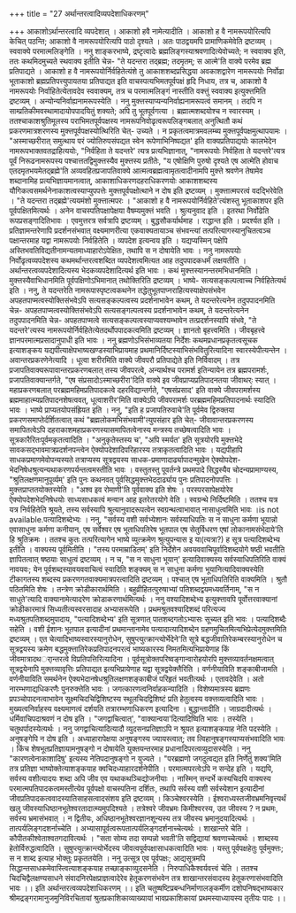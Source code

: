+++
title = "27 अर्थान्तरत्वादिव्यपदेशाधिकरणम्"

+++
आकाशोऽर्थान्तरत्वादि व्यपदेशात् । आकाशो हवै नामेत्यादीति । आकाशो ह वै नामरूपयोरित्यपि केचित् पठन्ति; आकाशो वै नामरूपयोरित्यपि पाठो दृश्यते । अतः पाठद्वयमपि प्रामाणिकमेवेति द्रष्टव्यम् । स्ववाक्ये परमात्मलिङ्गेति । ननु शाङ्करभाष्ये, द्रष्टृत्वादेः ब्रह्मलिङ्गस्याश्रवणादित्येवोच्यते; न स्ववाक्य इति, ततः कथमिदमुच्यते स्थवाक्य इतीति चेन्न- "ते यदन्तरा तद्ब्रह्म; तदमृतम्; स आत्मे'ति वाक्ये परमेव ब्रह्म प्रतिपाद्यते । आकाशो ह वै नामरूपयोर्निर्वहितेत्यंशे तु आकाशशब्दप्रसिद्धया अवकाशद्वारेण नामरूपयोः निर्वोढा भूताकाशो ब्रह्मप्रतिपत्त्युपायतया प्रतिपाद्यत इति वाचस्पत्यभिमतपूर्वपक्षं हृदि निधाय, तत्र च, आकाशो वै नामरूपयोः निर्वाहितेत्येतावदेव स्ववाक्यम्, तत्र च परमात्मलिङ्गं नास्तीति वक्त्तुं स्ववाक्य इत्युक्त्तमिति द्रष्टव्यम् । अन्योन्यनिर्वाह्यनामरूपस्येति । ननु मुक्त्तस्याप्यन्यनिर्वाह्यनामरूपत्वं समानम् । तदपि न साम्प्रतिकीमवस्थामादायोपपादयितुं शक्यते; अपि तु भूतपूर्वगत्या । ब्रह्मात्मशब्दयोश्च न स्वारस्यम् । ततश्चाकाशश्रुतिमूलस्य पराभिमतपूर्वपक्षस्य नामरूपनिवोढृत्वरूपलिङ्गबलात् अनुत्थितौ कथं प्रकरणमात्रशरणस्य मुक्त्तपूर्वपक्षस्योत्थिरिति चेत्- उच्यते । न प्रकृतत्वमात्रमवलम्ब्य मुक्त्तपूर्वपक्षमुत्थापयामः । "अस्माच्छरीरात् समुत्थाय परं ज्योतिरुपसंपद्यत स्वेन रूपेणाभिनिष्पद्यत' इति वाक्यप्रतिपाद्ययोः कालभेदेन नामरूपभाक्तवतद्राहित्ययोः, "निर्वहिता ते यदन्तरे' त्यत्र प्रत्यभिज्ञानात्, "नामरूपयोः निर्वहिता ते यदन्तरे'त्यत्र पूर्वं निरूढनामरूपस्य पश्चात्ततद्विमुक्त्तस्यैव मुक्त्तस्य प्रतीतेः, "य एषोक्षिणि पुरुषो दृश्यते एष आत्मेति होवाच एतदमृतभयमेतद्ब्रह्मे'ति अव्यवहितप्रजापतिवाक्ये आत्मत्वब्रह्मत्वामृतत्वादीनामपि मुक्त्ते श्रवणेन तेषामेव शब्दानामिह प्रत्यभिज्ञायमानत्वात्, आकाशाधिकरणदहराधिकरणयोः आकाशशब्दस्य यौगिकत्वसमर्थनेनाकाशत्वस्याप्युपपत्तेः मुक्त्तपूर्वपक्षोत्थाने न दोष इति द्रष्टव्यम् । मुक्त्तात्मपरत्वं वदद्भिरेवेति । "ते यदन्तरा तद्ब्रह्मे'त्ययमंशो मुक्त्तात्मपरः । "आकाशो ह वै नामरूपयोर्निर्वहिते'त्यंशस्तु भूताकाशपर इति पूर्वपक्षितमित्यर्थः । अनेन वाचस्पतिपक्षापेक्षया वैषम्यमुक्त्तं भवति । श्रुत्यनुवाद इति । इतरथा निर्वोढेति रूपप्रसङ्गादितिभावः । एवमुत्तरत्र सर्वत्रापि द्रष्टव्यम् । बुद्धसौकर्यार्थमाह । राद्धान्त इति । प्रदर्श्यत इति । प्रतिज्ञामन्तरेणापि प्रदर्शनसंभवात् वक्ष्यमाणरीत्या एकवाक्यतायाञ्च संभवन्त्यां तत्परित्यागस्यानुचितत्वञ्च पक्षान्तरमाह यद्वा नामरूपयोः निर्वहितेति । व्यपदेश इत्यन्वय इति । यद्यप्यस्मिन् पक्षेपि अस्तिभवतिविद्यतीनामन्यतमाध्याहारोऽपेक्षितः, तथापि स न दोषायेति भावः । ननु नामरूपयोः निर्वोढृत्वव्यपदेशस्य कथमर्थान्तरत्वशब्दित व्यपदेशत्वमित्यत आह तदुपपादकधर्मं लक्षयतीति । अर्थान्तरत्वव्यपदेशादित्यस्य भेदकव्यपदेशादित्यर्थ इति भावः । कथं मुक्त्तस्यानन्तरमभिधानमिति । मुक्त्तस्यैवाभिधानमिति पूर्वपक्षिणोऽभिमानात् तथोक्तिरिति द्रष्टव्यम् । भाष्ये- सत्यसङ्कल्पत्वाच्च निर्वहितेत्यर्थ इति । ननु, ते यदन्तरेति नामरूपास्पृष्टत्वकथनेन तद्धेतुभूतपाप्नराहित्यस्याक्षेपसंभवेन अपहतपाप्मत्वस्योक्तिसंभवेऽपि सत्यसङ्कल्पत्वस्य प्रदर्शनाभावेन कथम्, ते यदन्तरेत्यनेन तदुपपादनमिति चेन्न- अपहतपाप्मत्वस्योक्तिसंभवेऽपि सत्यसङ्गल्पत्वस्य प्रदर्शनाभावेन कथम्, ते यदन्तरेत्यनेन तदुपपादनमिति चेन्न- अपहतपाप्मत्वे सत्यसङ्कल्पत्वस्याप्यवश्यम्भावेन तत्प्रदर्शनस्यापि संभवे, "ते यदन्तरे'त्यस्य नामरूपयोर्निर्वहितेत्येतदर्थोपपादकत्वमिति द्रष्टव्यम् । ज्ञानतो बृहत्त्वमिति । जीवबृहत्त्वे ज्ञानपरमात्मप्रसादानुपाधी इति भावः । ननु ब्रह्मणोऽभिसंभाव्यतया निर्देशः कथमप्रधानप्रकृतत्वसूचक इत्याशङ्कय यद्यपीत्याक्षेपभाष्यखण्डस्याभिप्रायमाह प्रथमानिर्दिष्टस्याभिसंभवितुरित्यादिना स्वारस्येपीत्यन्तेन । अवान्तरप्रकरणेनेत्यादि । धूत्वा शरीरमिति वाक्ये जीवपरौ प्रतिपाद्येते इति निर्विवादम् । तत्र प्रजापतिवाक्यरूपावान्तरप्रकरणबलात् तस्य जीवपरत्वे, अन्यार्थश्च परामर्श इतिन्यायेन तत्र ब्रह्मपरामर्शः, प्रजापतिवाक्यान्तर्गते, "एष संप्रसादोऽस्माच्छरीरा'दिति वाक्ये इव जीवप्राप्यप्रतिपादनतया जीवाथर्ः स्यात् । महाप्रकरणबलात् परब्रह्ममहिमप्रतिपादकत्वे दहरविद्यान्तर्गते, "एषसंप्रसाद' इति वाक्ये जीवपरामर्शस्य ब्रह्ममाहात्म्यप्रतिपादनशेषत्ववत्, धूत्वाशरीर'मिति वाक्येऽपि जीवपरामर्शः परब्रह्ममहिमप्रतिपादनार्थः स्यादिति भावः । भाष्ये प्राप्यतयोपसंह्रियत इति । ननु, "इति ह प्रजापतिरुवाचे'ति पूर्वमेव द्विरुक्तया प्रकरणसमाप्तेर्दर्शितत्वात् कथं "ब्रह्मलोकमभिसंभवामी'त्युपसंहार इति चेत्- जीवावान्तरप्रकरणस्य समापितत्वेऽपि दहराकाशमहाप्रकरणस्यासमापितत्वेनास्य मन्त्रस्य तच्छेषत्वादिति भावः । सूत्रकारैरितःपूर्वमकृतत्वादिति । "अनुकृतेस्तस्य च', "अपि स्मर्यत' इति सूत्रयोरपि मुक्त्तभेदे सावकसद्भावमात्रप्रदर्शनपन्त्वेन ऐक्योपदेशादिपरिहारस्य तत्राकृतत्वादिति भावः । यद्यपीहापि साधकप्रमाणमेवोपन्यस्यते तत्राप्यस्य सूत्रद्वयस्य साधक-प्रमाणादार्ढ्यापादन्मुखेन ऐक्योपदेश-भेदनिषेधश्रुत्यन्यथाकरणपर्यन्तत्वमस्तीति भावः । वस्तुतस्तु पूवर्तन्त्रे प्रथमपादे सिद्धस्यैव चोदन्यप्रामाण्यस्य, "श्रुतिलक्षणमानुपूर्व्यम्' इति पुनः कथनवत् पूर्वसिद्धमुक्त्तभेददार्ढ्याय पुनः प्रतिपादनोपपत्तिः । मुक्त्तप्राप्ततयोक्तस्येति । "अश्व इव रोमाणी'ति पूर्ववाक्य इति शेषः । परस्परसापेक्षयोरेव ऐक्योपदेशभेदनिषेधयोः साध्यसाधकत्वं मन्वान आह इतरेतरयोगे वेति । स्वग्रन्थे निर्दिष्टमिति । ततश्च यत्र यत्र निर्वहितेति श्रूयते, तस्य सर्वस्यापि श्रुत्यानुवादरूपत्वेन स्वग्रन्थत्वाभावात् नासाधुत्वमिति भावः ।is not available.पत्यादिशब्देभ्यः । ननु, "सर्वस्य वशी सर्वभ्येशानः सर्वस्याधिपतिः स न साधुना कर्मणा भूयान्नो एवासाधुना कर्मणा कनीयान्, एष सर्वेश्वर एष भूताधिपतिरेष भूतपाल एष सेतुर्विधरण एषां लोकानामसंभेदाये'ति हि श्रुतिक्रमः । ततश्च कुतः तत्परित्यागेन भाष्ये व्युत्क्रमेण श्रुत्युपन्यास इ या(त्यत्रा?) ह सूत्र पत्यादिशब्देभ्य इतीति । वाक्यस्य पूर्वमितीति । "तस्य परमाम्राडितम्' इति निर्देशेन अवयववाचिपूर्वादिशब्दयोगे षष्ठी भवतीति ज्ञापितत्वात् षष्ठयाः साधुत्वं द्रष्टव्यम् । न च, "स न साधुना भूयान्' इत्यादिवाक्यस्य सर्वस्याधिपतिरिति वाक्यं नावयवः; येन पूर्वशब्दस्यावयववाचित्वं स्यादिति शङ्क्यम् स न साधुना कर्मणा भूयानित्यादिवाक्यस्येति टीकागतस्य शब्दस्य प्रकरणगतवाक्यमात्रपरत्वादिति द्रष्टव्यम् । पश्चात् एष भूताधिपतिरिति वाक्यमिति । श्रुतौ पठितमिति शेषः । तन्त्रेण क्रोडीकारार्थमिति । बहुव्रीहितत्पुरुषाभ्यां पतिशब्दद्वयमध्यवर्तिनाम्, "स न साधुते'त्यादि वाक्यानामेत्यादरेण क्रोडाकरणार्थमित्यर्थः । ननु वश्यादिशब्देभ्य इत्युक्त्तावपि पूर्वोत्तरवाक्यानां क्रोडीकारमात्रं सिध्यतीत्यस्वरसादाह अभ्यासरूपेति । प्रथमश्रुतवश्यादिशब्दं परित्यज्य मध्यश्रुतपतिशब्दमुपादाय, "पत्यादिशब्देभ्य' इति सूत्रणात् पातशब्दगतोऽभ्यासः सूच्यत इति भावः । पत्यादिशब्दैः सहेति । वशी ईशानः भूतपाल इत्यादीनां प्रथमान्तानामेव पत्यादात्यादिशब्देन ग्रहणमुचितमित्यभिप्रेत्येदमुक्त्तमिति द्रष्टव्यम् । एत चेत्यादिभाष्यस्वारस्यानुरोधेन, सुषुप्त्युत्क्रान्त्योर्भेदेने'ति सूत्रे बद्धजीवातिरेकम्बरस्यानुरोधेन च सूत्रद्वयस्य क्रमेण बद्धमुक्त्तातिरेकप्रतिपादनपरत्वं भाष्यकारस्य निमतमित्यभिप्रायेणाह किं जीवमात्रादथर्ान्तरत्वे विप्रतिपत्तिरित्यादिना । पूर्वसूत्रोक्तपरिष्वङ्गान्वारोहयोरपि मुक्त्तव्यावर्तनक्षमत्वात् सूत्रद्वयेनापि मुक्त्तव्यावृत्तिः प्रतिपाद्यत इत्यभिप्रायेणाह यद्वा सूत्रद्वयेक्त्तैरिति । वर्णनीयाविति शङ्काबीजामति । वर्णनीयाविति समर्थनेन ऐक्यभेदानषेधश्रुतिलक्षणशङ्काबीजं परिहृतं भवतीत्यर्थः । एतावदेवेति । अतो नारम्भणाद्यधिकरणैः पुनरुक्त्तेति भावः । जगत्कारणत्वनिर्वाहकन्यादिति । विशेष्यमात्रस्य ब्रह्मणः प्रपञ्चोपादनत्वाभावेन सूक्ष्मचिदचिद्विशिष्टस्य स्थूलचिदद्विशिष्टं प्रति हेतुत्वस्य वक्त्तव्यत्वादिति भावः । मुख्यत्वनिर्वाहस्य वक्ष्यमाणत्वं दर्शयति तत्रारम्भणाधिकरण इत्यादिना । बुद्धान्तादीति । जाग्रदादीत्यर्थः । धर्मिवाचिपदाश्रवणं न दोष इति । "जगद्वाचित्वात्', "वाक्यान्वया'दित्यादिष्विति भावः । तस्येति । चतुथर्पादस्येत्यर्थः । ननु जगद्वाचित्यादित्यादौ व्युदसनप्रतिज्ञाऽपि न श्रूयत इत्याशङ्कयाह नेति पदस्येति । अनुषङ्गेपि न दोष इति । अध्याहारापेक्षया अनुषङ्गस्य ज्यायस्त्वात्; तव त्विहानुषङ्गस्याप्यसंभवादिति भावः । किंच शेषभूतप्रतिज्ञायामनुषङ्गो न दोषायेति युक्तयन्तरमाह प्रधानादिपरत्वव्युदासस्येति । ननु "कारणत्वेनाकाशादिषु' इत्यस्य नेतिपदानुषङ्गो न युज्यते । "परब्रह्मणो जगदुत्वद्यत इति निर्णेतुं शक्य'मिति तत्र प्रतिज्ञा भाष्योक्तेत्याशङ्कयाह क्वचिदध्याहारदर्शनेपीति । परमात्मपरत्वेऽपि न सन्देह इति । यद्यपि, सर्वस्य वशीत्यादयः शब्दा अपि जीव एव यथाकथञ्चिद्योजनीयाः । नास्मिन् सन्दर्भे कस्यचिदपि वाक्यस्य परमात्मपतिपादकत्वमस्तीत्येव पूर्वपक्षो वाचस्पतिना दर्शितः, तथापि सर्वस्य वशी सर्वस्येशान इत्यादीनां जीवप्रतिपादकत्ववादस्यातिसाहसत्वादसंशय इति द्रष्टव्यम् । किञ्चेश्वरस्येति । ईश्वराध्यस्तजीवभ्रमनिवृत्त्यर्थं खलु जीवस्याधिष्ठानभूतेश्वरतादात्म्यमुपदिश्यते । तत्रेश्वरे जीवभ्रमः किमीश्वरस्य, उत जीवस्य ? न प्रथमः, सर्वस्य भ्रमासंभवात् । न द्वितीयः, अधिष्ठानभूतेश्वरज्ञानशून्यस्य तत्र जीवस्य भ्रमानुदयादित्यर्थः । तात्पर्यलिङ्गदशर्नाच्चेति । अभ्यासापूर्वत्वरूपतात्पर्यलिङ्गदर्शनाच्चेत्यर्थः । शाखान्तरे चेति । कौपीतकीश्वेताश्वतगदावित्यर्थः । "सता सोम्य तदा सम्पन्नो भवती'ति सद्विद्यायां श्रवणाच्चेत्यर्थः । शाब्दस्य हेतोर्विरुद्धत्वादिति । सुषुप्त्युत्क्रान्त्योर्भेदस्य जीवत्वपूर्वपक्षासाधकत्वादिति भावः । यस्तु पूर्वपक्षहेतुः पूर्वमुक्त्तः; स न शाब्द इत्याह भोक्तुः प्रकृततयेति । ननु उत्सूत्र एव पूर्वपक्षः; आद्यसूत्रमपि सिद्धान्तसाधकमेवास्त्वित्याशङ्कयाह तच्छाङ्काव्युदसनेति । निरुपाधिकैश्वर्यवत्त्वं चेति । ततश्च चिदचिद्वैलक्षण्यसाधने संवादनिरपेक्षप्राज्ञत्वादेरेव हेतूकरणसंभवेन तत्र शाखान्तरसंवादस्य हेतूकरणासंभवादिति भावः ।। इति अर्थान्तरत्वव्यपदेशाधिकरणम् ।। इति चतुष्षष्टिप्रबन्धनिर्माणालङ्कर्मीण दशोपनिषद्भाष्यकार श्रीमद्रङ्गरामानुजमुनिविरचितायां श्रुतप्रकाशिकाव्याख्यायां भावप्रकाशिकायां प्रथमस्याध्यायस्य तृतीयः पादः ।।
